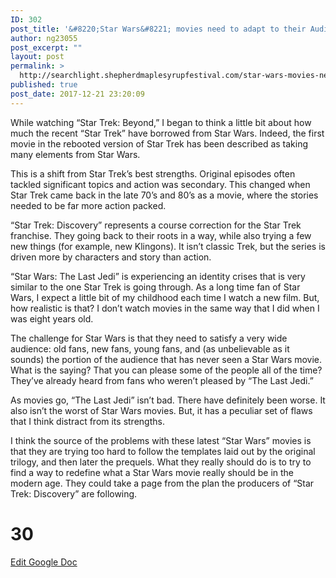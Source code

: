 ```yaml
---
ID: 302
post_title: '&#8220;Star Wars&#8221; movies need to adapt to their Audience'
author: ng23055
post_excerpt: ""
layout: post
permalink: >
  http://searchlight.shepherdmaplesyrupfestival.com/star-wars-movies-need-to-adapt-to-their-audience
published: true
post_date: 2017-12-21 23:20:09
---
```

While watching “Star Trek: Beyond,” I began to think a little bit about how much the recent “Star Trek” have borrowed from Star Wars. Indeed, the first movie in the rebooted version of Star Trek has been described as taking many elements from Star Wars.

This is a shift from Star Trek’s best strengths. Original episodes often tackled significant topics and action was secondary. This changed when Star Trek came back in the late 70’s and 80’s as a movie, where the stories needed to be far more action packed.

“Star Trek: Discovery” represents a course correction for the Star Trek franchise. They going back to their roots in a way, while also trying a few new things (for example, new Klingons). It isn’t classic Trek, but the series is driven more by characters and story than action.

“Star Wars: The Last Jedi” is experiencing an identity crises that is very similar to the one Star Trek is going through. As a long time fan of Star Wars, I expect a little bit of my childhood each time I watch a new film. But, how realistic is that? I don’t watch movies in the same way that I did when I was eight years old.

The challenge for Star Wars is that they need to satisfy a very wide audience: old fans, new fans, young fans, and (as unbelievable as it sounds) the portion of the audience that has never seen a Star Wars movie. What is the saying? That you can please some of the people all of the time? They’ve already heard from fans who weren’t pleased by “The Last Jedi.”

As movies go, “The Last Jedi” isn’t bad. There have definitely been worse. It also isn’t the worst of Star Wars movies. But, it has a peculiar set of flaws that I think distract from its strengths.

I think the source of the problems with these latest “Star Wars” movies is that they are trying too hard to follow the templates laid out by the original trilogy, and then later the prequels. What they really should do is to try to find a way to redefine what a Star Wars movie really should be in the modern age. They could take a page from the plan the producers of “Star Trek: Discovery” are following.

# 30 #

<a href="https://docs.google.com/document/d/1mtRn6S6Mo6w65OP_9Glx3mbKzMNLVB-0aurED6Du4K8/edit?usp=sharing">Edit Google Doc</a>